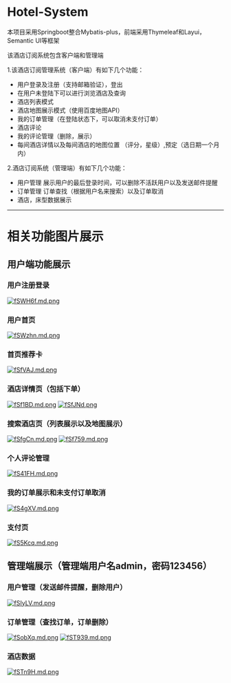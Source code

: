 # Hotel-System
本项目采用Springboot整合Mybatis-plus，前端采用Thymeleaf和Layui，Semantic UI等框架

该酒店订阅系统包含客户端和管理端

1.该酒店订阅管理系统（客户端）有如下几个功能：
* 用户登录及注册（支持邮箱验证），登出
* 在用户未登陆下可以进行浏览酒店及查询
* 酒店列表模式
* 酒店地图展示模式（使用百度地图API）
* 我的订单管理（在登陆状态下，可以取消未支付订单）
* 酒店评论
* 我的评论管理（删除，展示）
* 每间酒店详情以及每间酒店的地图位置 （评分，星级）,预定（选日期一个月内）




2.酒店订阅系统（管理端）有如下几个功能：
* 用户管理
  展示用户的最后登录时间，可以删除不活跃用户以及发送邮件提醒
* 订单管理
  订单查找（根据用户名来搜索）以及订单取消
* 酒店，床型数据展示



---
# 相关功能图片展示

 ## 用户端功能展示
 ### 用户注册登录
 [![fSWH6f.md.png](https://z3.ax1x.com/2021/08/02/fSWH6f.md.png)](https://imgtu.com/i/fSWH6f)
 
 ### 用户首页
 [![fSWzhn.md.png](https://z3.ax1x.com/2021/08/02/fSWzhn.md.png)](https://imgtu.com/i/fSWzhn)
 
 ### 首页推荐卡
 [![fSfVAJ.md.png](https://z3.ax1x.com/2021/08/02/fSfVAJ.md.png)](https://imgtu.com/i/fSfVAJ)
 
 ### 酒店详情页（包括下单）
 [![fSf1BD.md.png](https://z3.ax1x.com/2021/08/02/fSf1BD.md.png)](https://imgtu.com/i/fSf1BD)
 [![fSfJNd.png](https://z3.ax1x.com/2021/08/02/fSfJNd.png)](https://imgtu.com/i/fSfJNd)
 
 ### 搜索酒店页（列表展示以及地图展示）
 [![fSfgCn.md.png](https://z3.ax1x.com/2021/08/02/fSfgCn.md.png)](https://imgtu.com/i/fSfgCn)
 [![fSf759.md.png](https://z3.ax1x.com/2021/08/02/fSf759.md.png)](https://imgtu.com/i/fSf759)
 ### 个人评论管理
 [![fS41FH.md.png](https://z3.ax1x.com/2021/08/02/fS41FH.md.png)](https://imgtu.com/i/fS41FH)
 ### 我的订单展示和未支付订单取消
 [![fS4gXV.md.png](https://z3.ax1x.com/2021/08/02/fS4gXV.md.png)](https://imgtu.com/i/fS4gXV)
 ### 支付页
 [![fS5Kcq.md.png](https://z3.ax1x.com/2021/08/02/fS5Kcq.md.png)](https://imgtu.com/i/fS5Kcq)
 
 
 
 ## 管理端展示（管理端用户名admin，密码123456）
 ### 用户管理（发送邮件提醒，删除用户）
 [![fSIyLV.md.png](https://z3.ax1x.com/2021/08/02/fSIyLV.md.png)](https://imgtu.com/i/fSIyLV)
 
 ### 订单管理（查找订单，订单删除）
 [![fSobXq.md.png](https://z3.ax1x.com/2021/08/02/fSobXq.md.png)](https://imgtu.com/i/fSobXq)
[![fST939.md.png](https://z3.ax1x.com/2021/08/02/fST939.md.png)](https://imgtu.com/i/fST939)

### 酒店数据
[![fSTn9H.md.png](https://z3.ax1x.com/2021/08/02/fSTn9H.md.png)](https://imgtu.com/i/fSTn9H)
 

